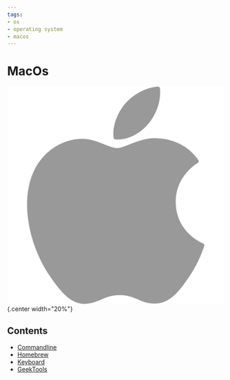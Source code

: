 ```yaml
---
tags:
- os
- operating system
- macos
---
```

# MacOs
![](img/logo.svg){.center width="20%"}

## Contents

- [Commandline](commandline/index.md)
- [Homebrew](homebrew.md)
- [Keyboard](keyboard.md)
- [GeekTools](geektool.md)